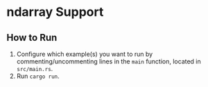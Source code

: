 # ndarray Support

## How to Run

1. Configure which example(s) you want to run by commenting/uncommenting lines in the `main` function, located in `src/main.rs`.
2. Run `cargo run`.